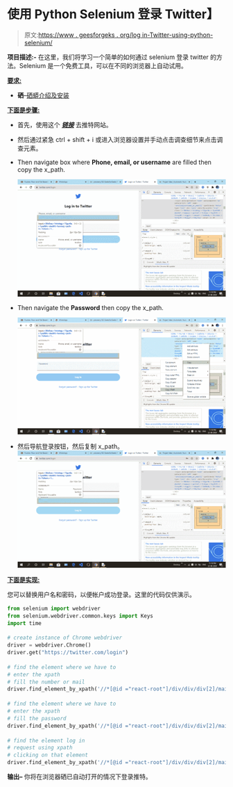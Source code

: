 # 使用 Python Selenium 登录 Twitter】

> 原文:[https://www . geesforgeks . org/log in-Twitter-using-python-selenium/](https://www.geeksforgeeks.org/login-twitter-using-python-selenium/)

**项目描述:-** 在这里，我们将学习一个简单的如何通过 selenium 登录 twitter 的方法。Selenium 是一个免费工具，可以在不同的浏览器上自动试用。

**<u>要求:</u>**

*   **硒**–[硒蟒介绍及安装](https://www.geeksforgeeks.org/selenium-python-introduction-and-installation/)

**<u>下面是步骤:</u>**

*   首先，使用这个 [***<u>链接</u>***](https://twitter.com/login) 去推特网站。
*   然后通过紧急 ctrl + shift + i 或进入浏览器设置并手动点击调查细节来点击调查元素。
*   Then navigate box where **Phone, email, or username** are filled then copy the x_path.

    ![](img/8aa29944689b989a72e8a9d82fdb9297.png)

*   Then navigate the **Password** then copy the x_path.

    ![](img/06ab0bd52362ab1e4f46a353f77685b3.png)

*   然后导航登录按钮，然后复制 x_path。
    ![](img/266ab6ac9a15de983a1292a7c23508a4.png)

**<u>下面是实现:</u>**

您可以替换用户名和密码，以便帐户成功登录。这里的代码仅供演示。

```py
from selenium import webdriver
from selenium.webdriver.common.keys import Keys
import time

# create instance of Chrome webdriver
driver = webdriver.Chrome() 
driver.get("https://twitter.com/login")

# find the element where we have to 
# enter the xpath
# fill the number or mail
driver.find_element_by_xpath('//*[@id ="react-root"]/div/div/div[2]/main/div/div/div[1]/form/div/div[1]/label/div/div[2]/div/input').send_keys('XXXXXX0418')

# find the element where we have to 
# enter the xpath
# fill the password
driver.find_element_by_xpath('//*[@id ="react-root"]/div/div/div[2]/main/div/div/div[1]/form/div/div[2]/label/div/div[2]/div/input').send_keys('PrXXXXXXXXX9')

# find the element log in 
# request using xpath 
# clicking on that element 
driver.find_element_by_xpath('//*[@id ="react-root"]/div/div/div[2]/main/div/div/div[1]/form/div/div[3]/div/div').click()
```

**输出–**
你将在浏览器硒已自动打开的情况下登录推特。